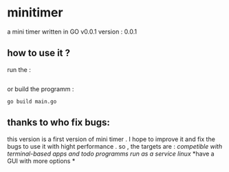 # minitimer
a mini timer written in GO v0.0.1
version : 0.0.1 
## how to use it ?
run the : 
```go run main.go
```
or build the programm : 
```
go build main.go
```
## thanks to who fix bugs: 
this version is a first version of mini timer . I hope to  improve it and fix the bugs to use it with hight performance .
so , the targets are :
*competible with terminal-based apps  and todo programms*
*run as a service linux*
*have a GUI with more options *
